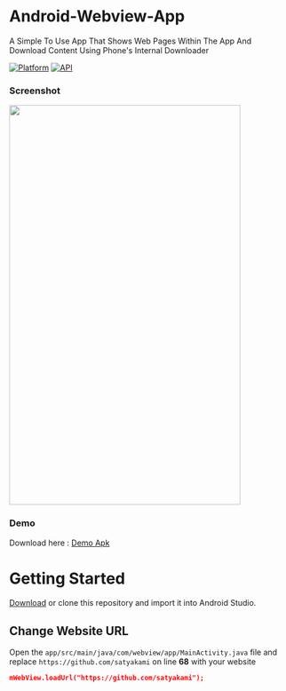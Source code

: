 # Android-Webview-App
A Simple To Use App That Shows Web Pages Within The App And Download Content Using Phone's Internal Downloader

[![Platform](https://img.shields.io/badge/platform-android-green.svg)](http://developer.android.com/index.html)
[![API](https://img.shields.io/badge/API-21%2B-brightgreen.svg?style=flat)](https://android-arsenal.com/api?level=21)

### Screenshot
<img src="https://raw.githubusercontent.com/BishwasSagar/Android-Webview-App/master/screenshot_demo.png" width="416" height="720">

### Demo

Download here : [Demo Apk](https://github.com/BishwasSagar/Android-Webview-App/raw/master/demo.apk)

# Getting Started

[Download](https://github.com/BishwasSagar/Android-Webview-App/archive/refs/heads/master.zip) or clone this repository and import it into Android Studio.

## Change Website URL 
Open the ```app/src/main/java/com/webview/app/MainActivity.java``` file and replace `https://github.com/satyakami` on line **68** with your website
```json
mWebView.loadUrl("https://github.com/satyakami");
```
